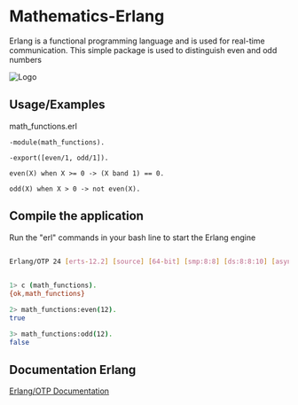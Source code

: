 
# Mathematics-Erlang

Erlang  is a functional programming language and is used for real-time communication. This simple package is used to distinguish even and odd numbers




![Logo](https://serokell.io/files/qa/qap56dhf.1_(41)_(1).jpg)


## Usage/Examples

math_functions.erl

```
-module(math_functions).

-export([even/1, odd/1]).

even(X) when X >= 0 -> (X band 1) == 0.

odd(X) when X > 0 -> not even(X).

```




## Compile the application

Run the "erl" commands in your bash line to start the Erlang engine

```bash
  
Erlang/OTP 24 [erts-12.2] [source] [64-bit] [smp:8:8] [ds:8:8:10] [async-threads:1] [jit]


1> c (math_functions).
{ok,math_functions}

2> math_functions:even(12).
true

3> math_functions:odd(12). 
false


```
    
## Documentation Erlang

[Erlang/OTP Documentation](https://www.erlang.org/docs)

